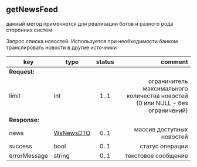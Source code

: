## getNewsFeed

<aside class="success">данный метод применяется для реализации ботов и разного рода сторонних систем</aside>

Запрос списка новостей. Используется при необходимости банком транслировать новости в другие источники

key | type | status | comment
--- | ---- | :----: | ---:
**Request:** | | |
limit | int | 1..1 | ограничитель максимального количества новостей (0 или NULL - без ограничений)
**Response:** | | |
news | [WsNewsDTO](#wsnewsdto) | 0..1 | массив доступных новостей
sucсess | bool | 0..1 | статус операции
errorMessage | string | 0..1 | текстовое сообщение

